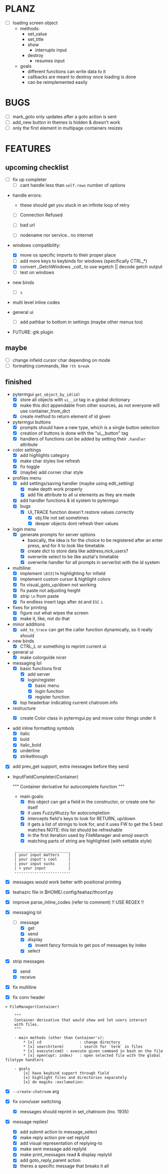 # PLANZ
- [ ] loading screen object
    - methods:
        + set_value
        + set_title
        + show
            * interrupts input
        + destroy
            * resumes input
    - goals
        + different functions can write data to it
        + callbacks are meant to destroy once loading is done
        + can be reimplemented easily

# BUGS
- [ ] mark_goto only updates after a goto action is sent
- [ ] add_new button in themes is hidden & doesn't work
- [ ] only the first element in multipage containers resizes

# FEATURES 
## upcoming checklist
- [ ] fix up completer
    - [ ] cant handle less than `self.rows` number of options

- handle errors:
    * these should get you stuck in an infinite loop of retry
    * [ ] Connection Refused
    * [ ] bad url
    * [ ] nodename nor service.. no internet


- windows compatibility:
    * [x] move os specific imports to their proper place
    * [ ] add more keys to keybinds for windows (specifically CTRL_*)
    * [x] convert \_GetchWindows \__call__ to use wgetch || decode getch output
    * [ ] test on windows

- new binds
    * [ ] `s` 

- multi level inline codes

- general ui
    * [ ] add pathbar to bottom in settings (maybe other menus too)
 
- FUTURE: gtk plugin

## maybe
- [ ] change infield cursor char depending on mode
- [ ] formatting commands, like `!th break`

## finished
- pytermgui `get_object_by_id(id)`
    * [x] store all objects with `ui__id` tag in a global dictionary
    * [x] make this dict appendable from other sources, as not everyone will use container_from_dict
    * [x] create method to return element of id given

- pytermgui buttons
    * [x] prompts should have a new type, which is a single button selection
    * [x] creation of buttons is done with the "ui__button" tag
    * [x] handlers of functions can be added by setting their `.handler` attribute

- color settings
    * [x] add highlights category
    * [x] make char styles live refresh
    * [x] fix <space> toggle
    * [x] (maybe) add corner char style

- profiles menu
    * [x] add settings/saving handler (maybe using edit_setting)
        + [x] make depth work properly
        + [x] add file attribute to all ui elements as they are made
    * [x] add handler functions & id system to pytermgui
    * [x] bugs
        + [x] UI_TRACE function doesn't restore values correctly
            - [x] obj.file not set sometimes
            - [x] deeper objects dont refresh their values

- login menu
    * [x] generate prompts for server options
        + basically, the idea is for the choice to be registered after an enter press, and for it to look like timetable.
        + [x] create dict to store data like address,nick,users?
        + [x] overwrite select to be like asztal's timetable
        + [x] overwrite handler for all prompts in serverlist with the id system

- multiline:
    * [x] implement `\033[7m` highlighting for infield
    * [x] implement custom cursor & highlight colors
    * [x] fix visual_goto_up/down not working
    * [x] fix paste not adjusting height
    * [x] strip `\n` from paste
    * [x] fix endless insert tags after `dd` and `ESC` `i`

- fixes for printing
    * [x] figure out what wipes the screen
    * [x] make it, like, not do that

- minor additions
    * [x] `add_to_trace` can get the caller function dynamically, so it really should

- new binds
    * [x] CTRL_L or something to reprint current ui

- general ui
    * [x] make colorguide nicer

- messaging lol
    * [x] basic functions first
        + [x] add server
        + [x] login/register
            - [x] basic menu
            - [x] login function
            - [x] register function

    * [x] top headerbar indicating current chatroom info

- restructure
    * [x] create Color class in pytermgui.py and move color things under it


- add inline formatting symbols
    + [x] italic
    + [x] bold
    + [x] italic_bold
    + [x] underline
    + [x] strikethrough

- [x] add prev_get support, extra messages before they send

- InputFieldCompleter(Container)

    """
    Container derivative for autocomplete function
    """

    - main goals:
        * [x] this object can get a field in the constructor,
          or create one for itself
        * [x] it uses FuzzyWuzzy for autocompletion
        * [x] intercepts field's keys to look for RETURN, up/down
        * [x] it gets a list of strings to look for, and it uses
          FW to get the 5 best matches
          NOTE: this list should be refreshable
        * [x] in the first iteration used by FileManager and emoji
          search
        * [x] matching parts of string are highlighted (with settable
          style)

```
    _________________________
    | your input matters    |
    | your input's cool     |
    | your input sucks      |
    | > your input          |
    -------------------------
```
- [x] messages would work better with positional printing

- [x] teahazrc file in $HOME/.config/teahaz/thconf.py

- [x] improve parse_inline_codes (refer to comment) !! USE REGEX !!

- [x] messaging lol
    * [ ] message
        + [x] get
        + [x] send
        + [x] display
            - [x] invent fancy formula to get pos of messages by index
        + [x] select

- [x] strip messages
    + [x] send
    + [x] receive

- [x] fix multiline
- [x] fix conv header

```
> FileManager(Container)

    """
    Container derivative that would show and let users interact
    with files.
    """

    - main methods (other than Container's):
        * [x] cd                 : change directory
        * [x] search(term)       : search for `term` in files
        * [x] execute(cmd) : execute given command in bash on the file
        * [x] open(opt: index)   : open selected file with the global filetype handlers

    - goals
        [x] have keybind support through field
        [x] highlight files and directories separately
        [x] do magiks :exclamation:
```

- [x] `--create-chatroom` arg

- [x] fix conv/user switching
    - [x] messages should reprint in set_chatroom (lno. 1935)

- [x] message replies!
    - [x] add submit action to message_select
    - [x] make reply action pre-set replyId
    - [x] add visual representation of replying-to
    - [x] make sent message add replyId
    - [x] make print_messages read & display replyId
    - [x] add goto_reply_parent action
    - [x] theres a specific message that breaks it all
